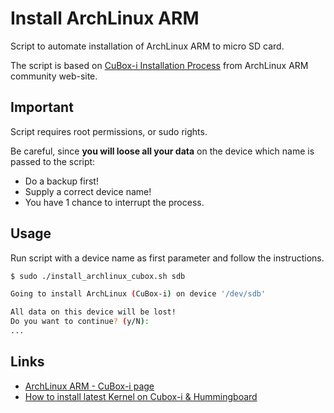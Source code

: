 # Install ArchLinux ARM

Script to automate installation of ArchLinux ARM to micro SD card.

The script is based on [CuBox-i Installation Process](https://archlinuxarm.org/platforms/armv7/freescale/cubox-i)
from ArchLinux ARM community web-site.

## Important

Script requires root permissions, or sudo rights.

Be careful, since **you will loose all your data** on the device which name is passed to the script:
 * Do a backup first!
 * Supply a correct device name!
 * You have 1 chance to interrupt the process.


## Usage

Run script with a device name as first parameter and follow the instructions.

```bash
$ sudo ./install_archlinux_cubox.sh sdb

Going to install ArchLinux (CuBox-i) on device '/dev/sdb'

All data on this device will be lost!
Do you want to continue? (y/N):
...
```

## Links

 * [ArchLinux ARM - CuBox-i page](https://archlinuxarm.org/platforms/armv7/freescale/cubox-i)
 * [How to install latest Kernel on Cubox-i & Hummingboard](http://forum.solid-run.com/viewtopic.php?p=8655#p8655)
